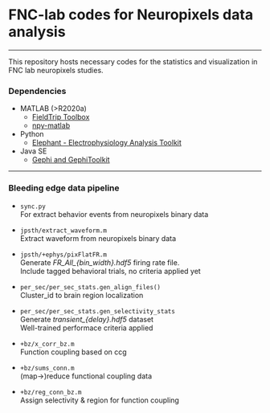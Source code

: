 # FNC-lab codes for Neuropixels data analysis

---
This repository hosts necessary codes for the statistics and visualization in FNC lab neuropixels studies. 

### Dependencies
- MATLAB (>R2020a)
	- [FieldTrip Toolbox](https://www.fieldtriptoolbox.org)
	- [npy-matlab](https://github.com/kwikteam/npy-matlab)
- Python
	- [Elephant - Electrophysiology Analysis Toolkit](https://github.com/INM-6/elephant)
- Java SE
	- [Gephi and GephiToolkit](https://gephi.org)  
  
  
---

### Bleeding edge data pipeline

- `sync.py`  
For extract behavior events from neuropixels binary data


- `jpsth/extract_waveform.m`  
Extract waveform from neuropixels binary data  

- `jpsth/+ephys/pixFlatFR.m`  
Generate *FR_All_{bin_width}.hdf5* firing rate file.  
Include tagged behavioral trials, no criteria applied yet  

- `per_sec/per_sec_stats.gen_align_files()`  
Cluster_id to brain region localization
- `per_sec/per_sec_stats.gen_selectivity_stats`  
Generate *transient_{delay}.hdf5* dataset  
Well-trained performace criteria applied  

- `+bz/x_corr_bz.m`  
Function coupling based on ccg
- `+bz/sums_conn.m`  
(map->)reduce functional coupling data  

-  `+bz/reg_conn_bz.m`  
Assign selectivity & region for function coupling